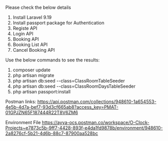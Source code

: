 Please check the below details

1) Install Laravel 9.19
2) Install passport package for Authentication
3) Registe API
4) Login API
5) Booking API
6) Booking List API
7) Cancel Booking API

Use the below commands to see the results:
1) composer update
2) php artisan migrate
3) php artisan db:seed --class=ClassRoomTableSeeder
4) php artisan db:seed --class=ClassRoomDaysTableSeeder
5) php artisan passport:install


Postman links:
https://api.postman.com/collections/948610-1a654553-4e5b-4d7a-bef7-93d3cf665ab8?access_key=PMAT-01GPJZN65F187444R22T8V6ZM6

Environment File
https://ayya-ocs.postman.co/workspace/O-Clock-Projects~e7873c5b-9ff7-4428-893f-e4da1fd9878b/environment/948610-2a8276cf-5b21-4d6b-88c7-87900aa528bc